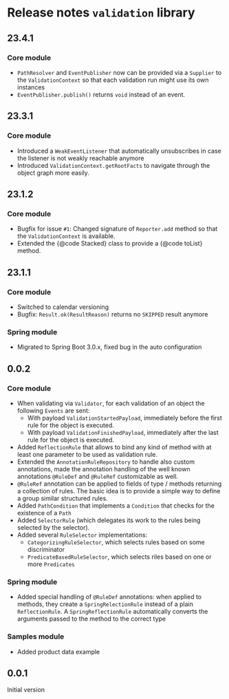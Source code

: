 # Release notes `validation` library

## 23.4.1

### Core module

- `PathResolver` and `EventPublisher` now can be provided via a `Supplier` to the `ValidationContext` so that
   each validation run might use its own instances
-  `EventPublisher.publish()` returns `void` instead of an event.


## 23.3.1

### Core module

- Introduced a `WeakEventListener` that automatically unsubscribes in case the listener is not weakly reachable anymore
- Introduced `ValidationContext.getRootFacts` to navigate through the object graph more easily.

## 23.1.2

### Core module

- Bugfix for issue `#1`: Changed signature of `Reporter.add` method so that the `ValidationContext` is available. 
- Extended the {@code Stacked} class to provide a {@code toList} method.


## 23.1.1

### Core module

- Switched to calendar versioning
- Bugfix: `Result.ok(ResultReason)` returns no `SKIPPED` result anymore

### Spring module

- Migrated to Spring Boot 3.0.x, fixed bug in the auto configuration


## 0.0.2 

### Core module

- When validating via `Validator`, for each validation of an object the following `Events` are sent:
  - With payload `ValidationStartedPayload`, immediately before the first rule for the object is executed.
  - With payload `ValidationFinishedPayload`, immediately after the last rule for the object is executed.
- Added `ReflectionRule` that allows to bind any kind of method with at least one parameter to be used as
  validation rule. 
- Extended the `AnnotationRuleRepository` to handle also custom annotations, made the annotation handling of
  the well known annotations `@RuleDef` and `@RuleRef` customizable as well.
- `@RuleRef` annotation can be applied to fields of type / methods returning a collection of rules. The basic
  idea is to provide a simple way to define a group similar structured rules.
- Added `PathCondition` that implements a `Condition` that checks for the existence of a `Path`
- Added `SelectorRule` (which delegates its work to the rules being selected by the selector).
- Added several `RuleSelector` implementations:
  - `CategorizingRuleSelector`, which selects rules based on some discriminator
  - `PredicateBasedRuleSelector`, which selects riles based on one or more `Predicates`


### Spring module

- Added special handling of `@RuleDef` annotations: when applied to methods, they create a `SpringRelectionRule`
  instead of a plain `ReflectionRule`. A `SpringReflectionRule` automatically converts the arguments passed to 
  the method to the correct type 

### Samples module

- Added product data example


## 0.0.1

Initial version